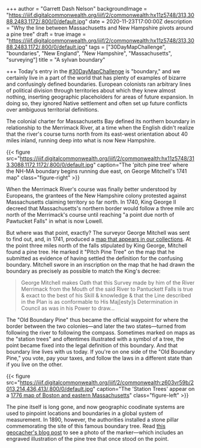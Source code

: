 +++
author = "Garrett Dash Nelson"
backgroundImage = "https://iiif.digitalcommonwealth.org/iiif/2/commonwealth:hx11z5748/313,3088,2483,1172/,800/0/default.jpg"
date = 2020-11-23T17:00:00Z
description = "Why the line between Massachusetts and New Hampshire pivots around a pine tree"
draft = true
image = "https://iiif.digitalcommonwealth.org/iiif/2/commonwealth:hx11z5748/313,3088,2483,1172/,800/0/default.jpg"
tags = ["30DayMapChallenge", "boundaries", "New England", "New Hampshire", "Massachusetts", "surveying"]
title = "A sylvan boundary"

+++
Today's entry in the [#30DayMapChallenge](https://twitter.com/search?q=from%3Abplmaps%20%2330DayMapChallenge) is "boundary," and we certainly live in a part of the world that has plenty of examples of bizarre and confusingly defined boundaries. European colonists ran arbitrary lines of political division through territories about which they knew almost nothing, inserting geographic placeholders for areas of future expansion. In doing so, they ignored Native settlement and often set up future conflicts over ambiguous territorial definitions.

The colonial charter for Massachusetts Bay defined its northern boundary in relationship to the Merrimack River, at a time when the English didn't realize that the river's course turns north from its east-west orientation about 40 miles inland, running deep into what is now New Hampshire.

{{< figure src="https://iiif.digitalcommonwealth.org/iiif/2/commonwealth:hx11z5748/313,3088,1172,1172/,800/0/default.jpg" caption="The 'pitch pine tree' where the NH-MA boundary begins running due east, on George Mitchell's 1741 map" class="figure-right" >}}

When the Merrimack River's course was finally better understood by Europeans, the grantees of the New Hampshire colony protested against Massachusetts claiming territory so far north. In 1740, King George II decreed that Massachusetts's northern border would follow a three mile arc north of the Merrimack's course until reaching "a point due north of Pawtucket Falls" in what is now Lowell.

But where was that point, exactly? The surveyor George Mitchell was sent to find out, and, in 1741, produced a [map that appears in our collections](https://collections.leventhalmap.org/search/commonwealth:hx11z5730). At the point three miles north of the falls stipulated by King George, Mitchell found a pine tree. He marked it "Pitch Pine Tree" on the map that he submitted as evidence of having settled the definition for the confusing boundary. Mitchell swore in an inscription on the map that he had drawn the boundary as precisely as possible to match the King's decree:

> George Mitchell makes Oath that this Survey made by him of the River Merrimack from the Mouth of the said River to Pantuckett Falls is true & exact to the best of his Skill & knowledge & that the Line described in the Plan is as conformable to His Maj\[esty\]s Determination in Council as was in his Power to draw...

The "Old Boundary Pine" thus became the official waypoint for where the border between the two colonies—and later the two states—turned from following the river to following the compass. Sometimes marked on maps as the "station trees" and oftentimes illustrated with a symbol of a tree, the point became fixed into the legal definition of this boundary. And that boundary line lives with us today. If you're on one side of the "Old Boundary Pine," you vote, pay your taxes, and follow the laws in a different state than if you live on the other.

{{< figure src="https://iiif.digitalcommonwealth.org/iiif/2/commonwealth:z603vr59b/2013,214,436,413/,800/0/default.jpg" caption="The 'Station Trees' appear on a [1776 map of Boston and eastern Massachusetts](https://collections.leventhalmap.org/search/commonwealth:z603vr582)" class="figure-left" >}}

The pine itself is long gone, and now geographic coodinate systems are used to pinpoint locations and boundaries in a global system of measurement. In 1890, however, the authorities installed a stone pillar commemorating the site of this famous boundary tree. Read [this geocacher's blog post](http://papabearnewyork.com/papabear/BMPineTree.html) to see a photo of the marker—which includes an engraved illustration of the pine tree that once stood on the point.